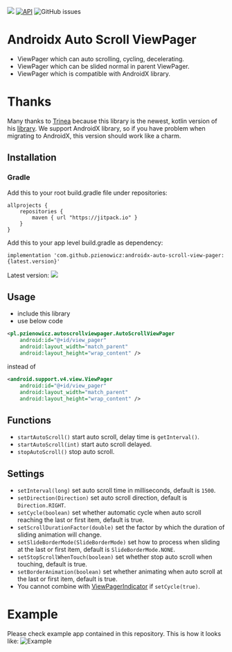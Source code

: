 [![](https://jitpack.io/v/pzienowicz/androidx-auto-scroll-view-pager.svg)](https://jitpack.io/#pzienowicz/androidx-auto-scroll-view-pager)
[![API](https://img.shields.io/badge/API-19%2B-brightgreen.svg?style=flat)](https://android-arsenal.com/api?level=19) 
![GitHub issues](https://img.shields.io/github/issues/pzienowicz/Trialer.svg?style=flat-square)

Androidx Auto Scroll ViewPager
==============================
* ViewPager which can auto scrolling, cycling, decelerating.  
* ViewPager which can be slided normal in parent ViewPager.
* ViewPager which is compatible with AndroidX library.

# Thanks
Many thanks to [Trinea](https://github.com/Trinea) because this library is the newest, kotlin version of his [library](https://github.com/Trinea/android-auto-scroll-view-pager). We support AndroidX library, so if you have problem when migrating to AndroidX, this version should work like a charm. 

Installation
------------

### Gradle
Add this to your root build.gradle file under repositories:
```
allprojects {
	repositories {
		maven { url "https://jitpack.io" }
	}
}
```
Add this to your app level build.gradle as dependency:

    implementation 'com.github.pzienowicz:androidx-auto-scroll-view-pager:{latest.version}'
Latest version: ![](https://jitpack.io/v/pzienowicz/androidx-auto-scroll-view-pager.svg)

## Usage
- include this library
- use below code

``` xml
<pl.pzienowicz.autoscrollviewpager.AutoScrollViewPager
	android:id="@+id/view_pager"
	android:layout_width="match_parent"
	android:layout_height="wrap_content" />
```
instead of
``` xml
<android.support.v4.view.ViewPager
	android:id="@+id/view_pager"
	android:layout_width="match_parent"
	android:layout_height="wrap_content" />
```

## Functions
- `startAutoScroll()` start auto scroll, delay time is `getInterval()`.
- `startAutoScroll(int)` start auto scroll delayed.
- `stopAutoScroll()` stop auto scroll.

## Settings
- `setInterval(long)` set auto scroll time in milliseconds, default is `1500`.  
- `setDirection(Direction)` set auto scroll direction, default is `Direction.RIGHT`.  
- `setCycle(boolean)` set whether automatic cycle when auto scroll reaching the last or first item, default is true. 
- `setScrollDurationFactor(double)` set the factor by which the duration of sliding animation will change.  
- `setSlideBorderMode(SlideBorderMode)` set how to process when sliding at the last or first item, default is `SlideBorderMode.NONE`.
- `setStopScrollWhenTouch(boolean)` set whether stop auto scroll when touching, default is true.  
- `setBorderAnimation(boolean)` set whether animating when auto scroll at the last or first item, default is true.  
- You cannot combine with [ViewPagerIndicator](https://github.com/JakeWharton/Android-ViewPagerIndicator) if `setCycle(true)`. 

# Example
Please check example app contained in this repository.
This is how it looks like:
![Example](https://github.com/pzienowicz/androidx-auto-scroll-view-pager/blob/master/app/files/ezgif-3-f33a4fdf55f4.gif)
